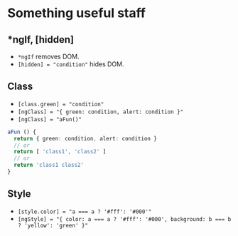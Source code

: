 # Something useful staff

## *ngIf, [hidden]

* `*ngIf` removes DOM.
* `[hidden] = "condition"` hides DOM.

## Class

* `[class.green] = "condition"`
* `[ngClass] = "{ green: condition, alert: condition }"`
* `[ngClass] = "aFun()"`

```ts
aFun () {
  return { green: condition, alert: condition }
  // or
  return [ 'class1', 'class2' ]
  // or
  return 'class1 class2'
}
```

## Style

* `[style.color] = "a === a ? '#fff': '#000'"`
* `[ngStyle] = "{ color: a === a ? '#fff': '#000', background: b === b ? 'yellow': 'green' }"`
